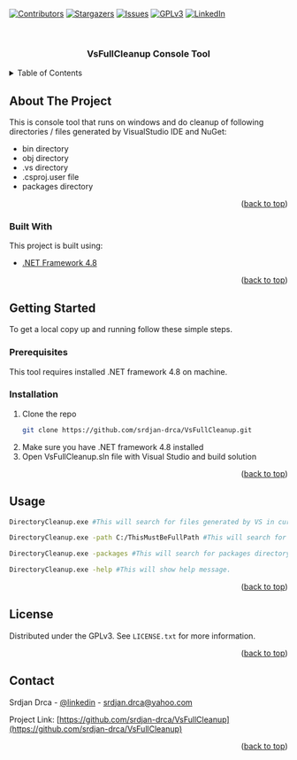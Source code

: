<div id="top"></div>



<!-- PROJECT SHIELDS -->
<!--
*** See the bottom of this document for the declaration of the reference variables
*** for contributors-url, forks-url, etc. This is an optional, concise syntax you may use.
*** https://www.markdownguide.org/basic-syntax/#reference-style-links
-->
[![Contributors][contributors-shield]][contributors-url]
[![Stargazers][stars-shield]][stars-url]
[![Issues][issues-shield]][issues-url]
[![GPLv3][license-shield]][license-url]
[![LinkedIn][linkedin-shield]][linkedin-url]



<!-- PROJECT LOGO -->
<br />
<div align="center">
  <h3 align="center">VsFullCleanup Console Tool</h3>
</div>



<!-- TABLE OF CONTENTS -->
<details>
  <summary>Table of Contents</summary>
  <ol>
    <li>
      <a href="#about-the-project">About The Project</a>
      <ul>
        <li><a href="#built-with">Built With</a></li>
      </ul>
    </li>
    <li>
      <a href="#getting-started">Getting Started</a>
      <ul>
        <li><a href="#prerequisites">Prerequisites</a></li>
        <li><a href="#installation">Installation</a></li>
      </ul>
    </li>
    <li><a href="#usage">Usage</a></li>
    <li><a href="#license">License</a></li>
    <li><a href="#contact">Contact</a></li>
  </ol>
</details>



<!-- ABOUT THE PROJECT -->
## About The Project

This is console tool that runs on windows and do cleanup of following directories / files generated by VisualStudio IDE and NuGet:
* bin directory
* obj directory
* .vs directory
* .csproj.user file
* packages directory

<p align="right">(<a href="#top">back to top</a>)</p>



### Built With

This project is built using:

* [.NET Framework 4.8](https://dotnet.microsoft.com/en-us/download/dotnet-framework/net48)

<p align="right">(<a href="#top">back to top</a>)</p>



<!-- GETTING STARTED -->
## Getting Started

To get a local copy up and running follow these simple steps.

### Prerequisites

This tool requires installed .NET framework 4.8 on machine. 

### Installation

1. Clone the repo
   ```sh
   git clone https://github.com/srdjan-drca/VsFullCleanup.git
   ```
2. Make sure you have .NET framework 4.8 installed
3. Open VsFullCleanup.sln file with Visual Studio and build solution

<p align="right">(<a href="#top">back to top</a>)</p>



<!-- USAGE EXAMPLES -->
## Usage

```sh
DirectoryCleanup.exe #This will search for files generated by VS in current directory.
```
```sh
DirectoryCleanup.exe -path C:/ThisMustBeFullPath #This will search for files generated by VS in specified directory.
```
```sh
DirectoryCleanup.exe -packages #This will search for packages directory generated by NuGet.
```
```sh
DirectoryCleanup.exe -help #This will show help message.
```

<p align="right">(<a href="#top">back to top</a>)</p>



<!-- LICENSE -->
## License

Distributed under the GPLv3. See `LICENSE.txt` for more information.

<p align="right">(<a href="#top">back to top</a>)</p>



<!-- CONTACT -->
## Contact

Srdjan Drca - [@linkedin](https://www.linkedin.com/in/srdjan-drca/) - srdjan.drca@yahoo.com

Project Link: [https://github.com/srdjan-drca/VsFullCleanup](https://github.com/srdjan-drca/VsFullCleanup)

<p align="right">(<a href="#top">back to top</a>)</p>



<!-- MARKDOWN LINKS & IMAGES -->
<!-- https://www.markdownguide.org/basic-syntax/#reference-style-links -->
[contributors-shield]: https://img.shields.io/github/contributors/srdjan-drca/VsFullCleanup.svg?style=for-the-badge
[contributors-url]: https://github.com/srdjan-drca/VsFullCleanup/graphs/contributors
[stars-shield]: https://img.shields.io/github/stars/srdjan-drca/VsFullCleanup.svg?style=for-the-badge
[stars-url]: https://github.com/srdjan-drca/VsFullCleanup/stargazers
[issues-shield]: https://img.shields.io/github/issues/srdjan-drca/VsFullCleanup.svg?style=for-the-badge
[issues-url]: https://github.com/srdjan-drca/VsFullCleanup/issues
[license-shield]: https://img.shields.io/github/license/srdjan-drca/VsFullCleanup.svg?style=for-the-badge
[license-url]: https://github.com/srdjan-drca/VsFullCleanup/blob/develop/LICENSE.txt
[linkedin-shield]: https://img.shields.io/badge/-LinkedIn-black.svg?style=for-the-badge&logo=linkedin&colorB=555
[linkedin-url]: https://www.linkedin.com/in/srdjan-drca/
